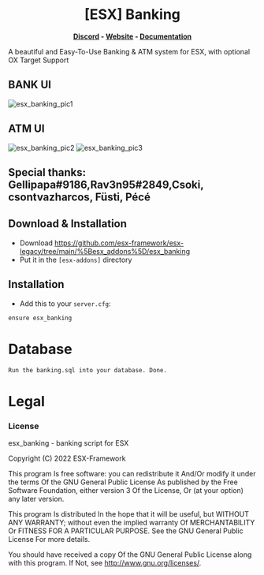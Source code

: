 <h1 align='center'>[ESX] Banking</a></h1><p align='center'><b><a href='https://discord.esx-framework.org/'>Discord</a> - <a href='https://esx-framework.org/'>Website</a> - <a href='https://docs.esx-framework.org/legacy/installation'>Documentation</a></b></h5>

A beautiful and Easy-To-Use Banking & ATM system for ESX, with optional OX Target Support


## BANK UI
![esx_banking_pic1](https://user-images.githubusercontent.com/22717950/189738189-375101ac-c86b-4ce8-8df3-19d740c3809c.png)
## ATM UI
![esx_banking_pic2](https://user-images.githubusercontent.com/22717950/189738199-a325092b-5f1d-4c7f-8950-d660d053ed0f.png)
![esx_banking_pic3](https://user-images.githubusercontent.com/22717950/189738210-7af2c7d5-7fa1-4f70-8460-743ee9258f88.png)


## Special thanks: Gellipapa#9186,Rav3n95#2849,Csoki, csontvazharcos, Füsti, Pécé

## Download & Installation

- Download https://github.com/esx-framework/esx-legacy/tree/main/%5Besx_addons%5D/esx_banking
- Put it in the `[esx-addons]` directory

## Installation
- Add this to your `server.cfg`:

```
ensure esx_banking
```

# Database
```
Run the banking.sql into your database. Done.
```

# Legal
### License
esx_banking - banking script for ESX

Copyright (C) 2022 ESX-Framework

This program Is free software: you can redistribute it And/Or modify it under the terms Of the GNU General Public License As published by the Free Software Foundation, either version 3 Of the License, Or (at your option) any later version.

This program Is distributed In the hope that it will be useful, but WITHOUT ANY WARRANTY; without even the implied warranty Of MERCHANTABILITY Or FITNESS FOR A PARTICULAR PURPOSE. See the GNU General Public License For more details.

You should have received a copy Of the GNU General Public License along with this program. If Not, see http://www.gnu.org/licenses/.
